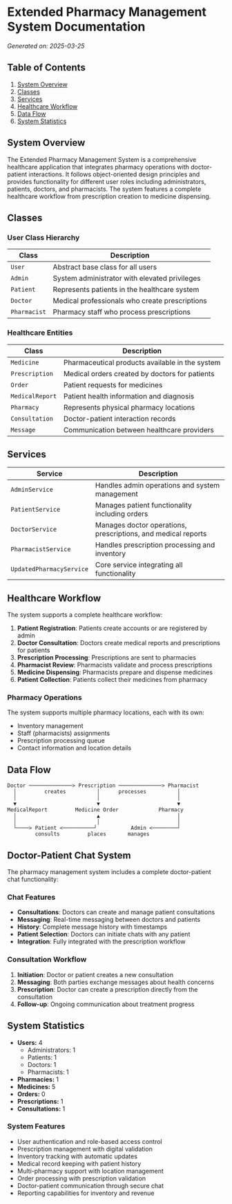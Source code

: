 # Extended Pharmacy Management System Documentation

*Generated on: 2025-03-25*

## Table of Contents

1. [System Overview](#system-overview)
2. [Classes](#classes)
3. [Services](#services)
4. [Healthcare Workflow](#healthcare-workflow)
5. [Data Flow](#data-flow)
6. [System Statistics](#system-statistics)

## System Overview

The Extended Pharmacy Management System is a comprehensive healthcare application that integrates pharmacy operations with doctor-patient interactions. It follows object-oriented design principles and provides functionality for different user roles including administrators, patients, doctors, and pharmacists. The system features a complete healthcare workflow from prescription creation to medicine dispensing.

## Classes

### User Class Hierarchy

| Class | Description |
|-------|-------------|
| `User` | Abstract base class for all users |
| `Admin` | System administrator with elevated privileges |
| `Patient` | Represents patients in the healthcare system |
| `Doctor` | Medical professionals who create prescriptions |
| `Pharmacist` | Pharmacy staff who process prescriptions |

### Healthcare Entities

| Class | Description |
|-------|-------------|
| `Medicine` | Pharmaceutical products available in the system |
| `Prescription` | Medical orders created by doctors for patients |
| `Order` | Patient requests for medicines |
| `MedicalReport` | Patient health information and diagnosis |
| `Pharmacy` | Represents physical pharmacy locations |
| `Consultation` | Doctor-patient interaction records |
| `Message` | Communication between healthcare providers |

## Services

| Service | Description |
|---------|-------------|
| `AdminService` | Handles admin operations and system management |
| `PatientService` | Manages patient functionality including orders |
| `DoctorService` | Manages doctor operations, prescriptions, and medical reports |
| `PharmacistService` | Handles prescription processing and inventory |
| `UpdatedPharmacyService` | Core service integrating all functionality |

## Healthcare Workflow

The system supports a complete healthcare workflow:

1. **Patient Registration**: Patients create accounts or are registered by admin
2. **Doctor Consultation**: Doctors create medical reports and prescriptions for patients
3. **Prescription Processing**: Prescriptions are sent to pharmacies
4. **Pharmacist Review**: Pharmacists validate and process prescriptions
5. **Medicine Dispensing**: Pharmacists prepare and dispense medicines
6. **Patient Collection**: Patients collect their medicines from pharmacy

### Pharmacy Operations

The system supports multiple pharmacy locations, each with its own:

- Inventory management
- Staff (pharmacists) assignments
- Prescription processing queue
- Contact information and location details

## Data Flow

```
Doctor ──────────────> Prescription ──────────────> Pharmacist
  │         creates          │      processes          │
  │                          │                         │
  ▼                          ▼                         ▼
MedicalReport         Medicine Order             Pharmacy
  │                          ▲                         │
  │                          │                         │
  └────> Patient <──────────┘           Admin <────────┘
         consults         places       manages
```

## Doctor-Patient Chat System

The pharmacy management system includes a complete doctor-patient chat functionality:

### Chat Features

- **Consultations**: Doctors can create and manage patient consultations
- **Messaging**: Real-time messaging between doctors and patients
- **History**: Complete message history with timestamps
- **Patient Selection**: Doctors can initiate chats with any patient
- **Integration**: Fully integrated with the prescription workflow

### Consultation Workflow

1. **Initiation**: Doctor or patient creates a new consultation
2. **Messaging**: Both parties exchange messages about health concerns
3. **Prescription**: Doctor can create a prescription directly from the consultation
4. **Follow-up**: Ongoing communication about treatment progress

## System Statistics

- **Users:** 4
  - Administrators: 1
  - Patients: 1
  - Doctors: 1
  - Pharmacists: 1
- **Pharmacies:** 1
- **Medicines:** 5
- **Orders:** 0
- **Prescriptions:** 1
- **Consultations:** 1

### System Features

- User authentication and role-based access control
- Prescription management with digital validation
- Inventory tracking with automatic updates
- Medical record keeping with patient history
- Multi-pharmacy support with location management
- Order processing with prescription validation
- Doctor-patient communication through secure chat
- Reporting capabilities for inventory and revenue

